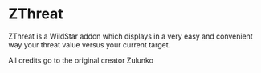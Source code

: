 # ZThreat
ZThreat is a WildStar addon which displays in a very easy and convenient way your threat value versus your current target.

All credits go to the original creator Zulunko 
